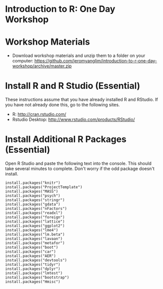# Introduction to R: One Day Workshop
# Workshop Materials

* Download workshop materials and unzip them to a folder on your computer:
  https://github.com/jeromyanglim/introduction-to-r-one-day-workshop/archive/master.zip

# Install R and R Studio (Essential)
These instructions assume that you have already installed R and RStudio.
If you have not already done this, go to the following sites.

* R: http://cran.rstudio.com/
* Rstudio Desktop: http://www.rstudio.com/products/RStudio/


# Install Additional R Packages (Essential)
Open R Studio and paste the following text into the console. This should take
several minutes to complete. Don't worry if the odd package doesn't 
install.

    install.packages("knitr")
    install.packages("ProjectTemplate")
    install.packages("MASS")
    install.packages("psych")
    install.packages("stringr")
    install.packages("gdata")
    install.packages("nFactors")
    install.packages("readxl")
    install.packages("foreign")
    install.packages("lattice")
    install.packages("ggplot2")
    install.packages("lme4")
    install.packages("lm.beta")
    install.packages("lavaan")
    install.packages("metafor")
    install.packages("boot")
    install.packages("car")
    install.packages("AER")
    install.packages("devtools")
    install.packages("tidyr")
    install.packages("dplyr")
    install.packages("lmtest")
    install.packages("bootstrap")
    install.packages("Hmisc")




